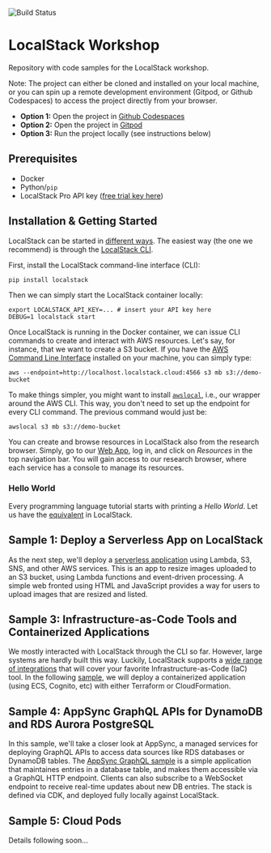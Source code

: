 ![Build Status](https://github.com/localstack/localstack-workshop/actions/workflows/build-test.yml/badge.svg)

# LocalStack Workshop

Repository with code samples for the LocalStack workshop.

Note: The project can either be cloned and installed on your local machine, or you can spin up a remote development environment (Gitpod, or Github Codespaces) to access the project directly from your browser.

* **Option 1:** Open the project in [Github Codespaces](https://github.com/codespaces/new?hide_repo_select=true&ref=main&repo=630930347)
* **Option 2:** Open the project in [Gitpod](https://gitpod.io/#https://github.com/localstack/localstack-workshop)
* **Option 3:** Run the project locally (see instructions below)

## Prerequisites

* Docker
* Python/`pip`
* LocalStack Pro API key ([free trial key here](https://app.localstack.cloud))

## Installation & Getting Started

LocalStack can be started in [different ways](https://docs.localstack.cloud/getting-started/installation/).
The easiest way (the one we recommend) is through the [LocalStack CLI](https://docs.localstack.cloud/getting-started/installation/#localstack-cli).

First, install the LocalStack command-line interface (CLI):
```
pip install localstack
```
Then we can simply start the LocalStack container locally:
```
export LOCALSTACK_API_KEY=... # insert your API key here
DEBUG=1 localstack start
```

Once LocalStack is running in the Docker container, we can issue CLI commands to create and interact with AWS resources. Let's say, for instance, that we want to create a S3 bucket. 
If you have the [AWS Command Line Interface](https://aws.amazon.com/cli/) installed on your machine, you can simply type:
```
aws --endpoint=http://localhost.localstack.cloud:4566 s3 mb s3://demo-bucket
```

To make things simpler, you might want to install [`awslocal`](https://github.com/localstack/awscli-local), i.e., our wrapper around the AWS CLI. This way, you don't need to set up the endpoint for every CLI command. The previous command would just be:
```
awslocal s3 mb s3://demo-bucket
```

You can create and browse resources in LocalStack also from the research browser.
Simply, go to our [Web App](https://app.localstack.cloud/), log in, and click on _Resources_ in the top navigation bar. You will gain access to our research browser, where each service has a console to manage its resources.

### Hello World

Every programming language tutorial starts with printing a _Hello World_. Let us have the [equivalent](https://github.com/localstack/localstack-workshop/tree/main/00-hello-world) in LocalStack.

## Sample 1: Deploy a Serverless App on LocalStack

As the next step, we'll deploy a [serverless application](./01-serverless-image-resizer) using Lambda, S3, SNS, and other AWS services.
This is an app to resize images uploaded to an S3 bucket, using Lambda functions and event-driven processing.
A simple web fronted using HTML and JavaScript provides a way for users to upload images that are resized and listed.

## Sample 3: Infrastructure-as-Code Tools and Containerized Applications

We mostly interacted with LocalStack through the CLI so far. However, large systems are hardly built this way.
Luckily, LocalStack supports a [wide range of integrations](https://docs.localstack.cloud/user-guide/integrations/) that will cover your favorite Infrastructure-as-Code (IaC) tool.
In the following [sample](./02-serverless-api-ecs-apigateway), we will deploy a containerized application (using ECS, Cognito, etc) with either Terraform or CloudFormation.

## Sample 4: AppSync GraphQL APIs for DynamoDB and RDS Aurora PostgreSQL

In this sample, we'll take a closer look at AppSync, a managed services for deploying GraphQL APIs to access data sources like RDS databases or DynamoDB tables.
The [AppSync GraphQL sample](./03-appsync-graphql-api-cdk) is a simple application that maintaines entries in a database table, and makes them accessible via a GraphQL HTTP endpoint.
Clients can also subscribe to a WebSocket endpoint to receive real-time updates about new DB entries. The stack is defined via CDK, and deployed fully locally against LocalStack.

## Sample 5: Cloud Pods

Details following soon...
